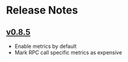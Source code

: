# Release Notes

## [v0.8.5](https://github.com/Toinounet21/swapeth/releases/tag/v0.8.5)

- Enable metrics by default
- Mark RPC call specific metrics as expensive
